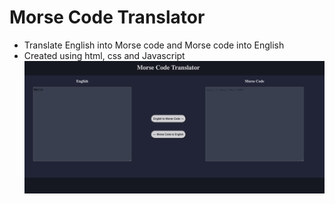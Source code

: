 # Morse Code Translator

-   Translate English into Morse code and Morse code into English
-   Created using html, css and Javascript
    ![morse](morse.png)
